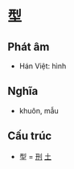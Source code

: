 # 型

## Phát âm
* Hán Việt: hình

## Nghĩa
* khuôn, mẫu

## Cấu trúc
* 型 = [刑](刑.md) [土](土.md)

<script>window.HANZI_FIELD='型';</script>